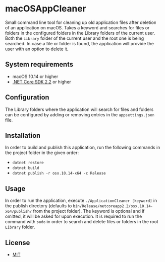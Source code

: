 # macOSAppCleaner
Small command line tool for cleaning up old application files after deletion of an application on macOS. Takes a keyword and searches for files or folders in the configured folders in the Library folders of the current user. Both the `Library` folder of the current user and the root one is being searched.
In case a file or folder is found, the application will provide the user with an option to delete it.

## System requirements
- macOS 10.14 or higher
- [.NET Core SDK 2.2](https://dotnet.microsoft.com/download) or higher

## Configuration
The Library folders where the application will search for files and folders can be configured by adding or removing entries in the `appsettings.json` file.

## Installation
In order to build and publish this application, run the following commands in the project folder in the given order:
- `dotnet restore`
- `dotnet build`
- `dotnet publish -r osx.10.14-x64 -c Release`

## Usage
In order to run the application, execute `./ApplicationCleaner [keyword]` in the publish directory (defaults to `bin/Release/netcoreapp2.2/osx.10.14-x64/publish/` from the project folder). The keyword is optional and if omitted, it will be asked for upon execution. It is required to run the command with `sudo` in order to search and delete files or folders in the root `Library` folder.

## License
- [MIT](LICENSE)

